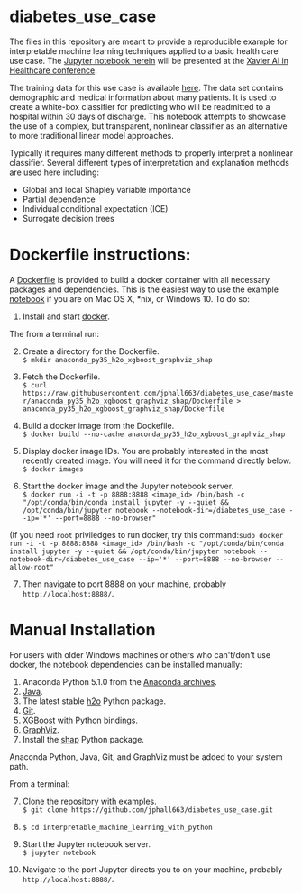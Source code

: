 # diabetes_use_case

The files in this repository are meant to provide a reproducible example for interpretable machine learning techniques applied to a basic health care use case. The [Jupyter notebook herein](Binary-Classification-Readmit.ipynb) will be presented at the [Xavier AI in Healthcare conference](https://www.xavierhealth.org/ai-summit-day2/).

The training data for this use case is available [here](https://www.kaggle.com/brandao/diabetes). The data set contains demographic and medical information about many patients. It is used to create a white-box classifier for predicting who will be readmitted to a hospital within 30 days of discharge. This notebook attempts to showcase the use of a complex, but transparent, nonlinear classifier as an alternative to more traditional linear model approaches.

Typically it requires many different methods to properly interpret a nonlinear classifier. Several different types of interpretation and explanation methods are used here including:

* Global and local Shapley variable importance
* Partial dependence
* Individual conditional expectation (ICE)
* Surrogate decision trees

# Dockerfile instructions:

A [Dockerfile](anaconda_py35_h2o_xgboost_graphviz_shap/Dockerfile) is provided to build a docker container with all necessary packages and dependencies. This is the easiest way to use the example [notebook](Binary-Classification-Readmit.ipynb) if you are on Mac OS X, \*nix, or Windows 10. To do so:</br>

1. Install and start [docker](https://www.docker.com/).

The from a terminal run:

2. Create a directory for the Dockerfile.</br>
`$ mkdir anaconda_py35_h2o_xgboost_graphviz_shap`

3. Fetch the Dockerfile.</br>
`$ curl https://raw.githubusercontent.com/jphall663/diabetes_use_case/master/anaconda_py35_h2o_xgboost_graphviz_shap/Dockerfile > anaconda_py35_h2o_xgboost_graphviz_shap/Dockerfile`

4. Build a docker image from the Dockefile.</br>
`$ docker build --no-cache anaconda_py35_h2o_xgboost_graphviz_shap`

5. Display docker image IDs. You are probably interested in the most recently created image. You will need it for the command directly below. </br>
`$ docker images`

6. Start the docker image and the Jupyter notebook server.</br>
`$ docker run -i -t -p 8888:8888 <image_id> /bin/bash -c "/opt/conda/bin/conda install jupyter -y --quiet && /opt/conda/bin/jupyter notebook --notebook-dir=/diabetes_use_case --ip='*' --port=8888 --no-browser"`</br>

(If you need `root` priviledges to run docker, try this command:`sudo docker run -i -t -p 8888:8888 <image_id> /bin/bash -c "/opt/conda/bin/conda install jupyter -y --quiet && /opt/conda/bin/jupyter notebook --notebook-dir=/diabetes_use_case --ip='*' --port=8888 --no-browser --allow-root"`</br>

7. Then navigate to port 8888 on your machine, probably `http://localhost:8888/`.

# Manual Installation

For users with older Windows machines or others who can't/don't use docker, the notebook dependencies can be installed manually:

1. Anaconda Python 5.1.0 from the [Anaconda archives](https://repo.continuum.io/archive/).
2. [Java](https://java.com/download).
3. The latest stable [h2o](https://www.h2o.ai/download/) Python package.
4. [Git](https://git-scm.com/downloads).
5. [XGBoost](https://github.com/dmlc/xgboost) with Python bindings.
6. [GraphViz](http://www.graphviz.org/).
7. Install the [shap](https://github.com/slundberg/shap) Python package.

Anaconda Python, Java, Git, and GraphViz must be added to your system path.

From a terminal:

7. Clone the repository with examples.</br>
`$ git clone https://github.com/jphall663/diabetes_use_case.git`

8. `$ cd interpretable_machine_learning_with_python`

9. Start the Jupyter notebook server.</br>
`$ jupyter notebook`

10. Navigate to the port Jupyter directs you to on your machine, probably `http://localhost:8888/`.
